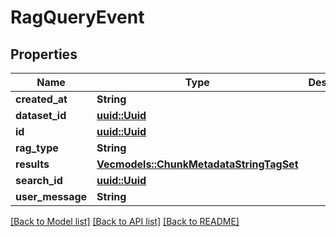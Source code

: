 # RagQueryEvent

## Properties

Name | Type | Description | Notes
------------ | ------------- | ------------- | -------------
**created_at** | **String** |  | 
**dataset_id** | [**uuid::Uuid**](uuid::Uuid.md) |  | 
**id** | [**uuid::Uuid**](uuid::Uuid.md) |  | 
**rag_type** | **String** |  | 
**results** | [**Vec<models::ChunkMetadataStringTagSet>**](ChunkMetadataStringTagSet.md) |  | 
**search_id** | [**uuid::Uuid**](uuid::Uuid.md) |  | 
**user_message** | **String** |  | 

[[Back to Model list]](../README.md#documentation-for-models) [[Back to API list]](../README.md#documentation-for-api-endpoints) [[Back to README]](../README.md)


